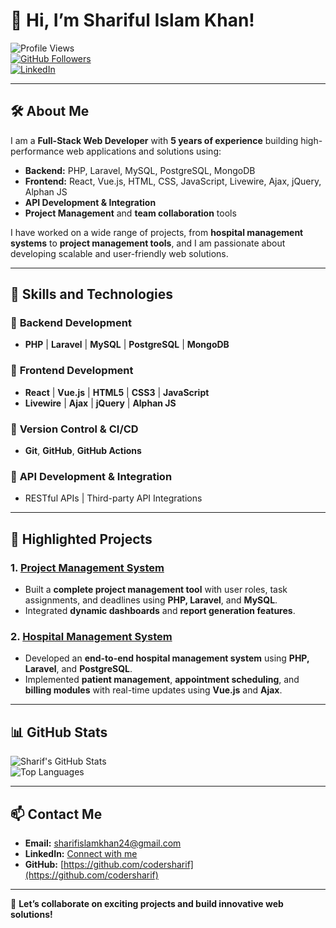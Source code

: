 # 👋 Hi, I’m Shariful Islam Khan! 

![Profile Views](https://komarev.com/ghpvc/?username=codersharif&color=blueviolet)  
[![GitHub Followers](https://img.shields.io/github/followers/codersharif?style=social)](https://github.com/codersharif?tab=followers)  
[![LinkedIn](https://img.shields.io/badge/LinkedIn-Connect-blue?logo=linkedin)](https://www.linkedin.com/in/sharifwebdeveloper)  

---

## 🛠️ **About Me**  
I am a **Full-Stack Web Developer** with **5 years of experience** building high-performance web applications and solutions using:  
- **Backend:** PHP, Laravel, MySQL, PostgreSQL, MongoDB  
- **Frontend:** React, Vue.js, HTML, CSS, JavaScript, Livewire, Ajax, jQuery, Alphan JS  
- **API Development & Integration**  
- **Project Management** and **team collaboration** tools  

I have worked on a wide range of projects, from **hospital management systems** to **project management tools**, and I am passionate about developing scalable and user-friendly web solutions.

---

## 🚀 **Skills and Technologies**  
### 🔧 **Backend Development**  
- **PHP** | **Laravel** | **MySQL** | **PostgreSQL** | **MongoDB**

### 🎨 **Frontend Development**  
- **React** | **Vue.js** | **HTML5** | **CSS3** | **JavaScript**  
- **Livewire** | **Ajax** | **jQuery** | **Alphan JS**

### 🔌 **Version Control & CI/CD**  
- **Git**, **GitHub**, **GitHub Actions**  

### 📡 **API Development & Integration**  
- RESTful APIs | Third-party API Integrations  

---

## 📂 **Highlighted Projects**  
### 1. [Project Management System](https://github.com/codersharif/project_management)  
- Built a **complete project management tool** with user roles, task assignments, and deadlines using **PHP, Laravel**, and **MySQL**.  
- Integrated **dynamic dashboards** and **report generation features**.

### 2. [Hospital Management System](https://github.com/codersharif/Hospital-Management)  
- Developed an **end-to-end hospital management system** using **PHP, Laravel**, and **PostgreSQL**.  
- Implemented **patient management**, **appointment scheduling**, and **billing modules** with real-time updates using **Vue.js** and **Ajax**.

---

## 📊 **GitHub Stats**

![Sharif's GitHub Stats](https://github-readme-stats.vercel.app/api?username=codersharif&show_icons=true&theme=tokyonight)  
![Top Languages](https://github-readme-stats.vercel.app/api/top-langs/?username=codersharif&layout=compact&theme=tokyonight)

---

## 📫 **Contact Me**  
- **Email:** [sharifislamkhan24@gmail.com](mailto:sharifislamkhan24@gmail.com)  
- **LinkedIn:** [Connect with me](https://www.linkedin.com/in/sharifwebdeveloper)  
- **GitHub:** [https://github.com/codersharif](https://github.com/codersharif)  

---

🌟 **Let’s collaborate on exciting projects and build innovative web solutions!**
